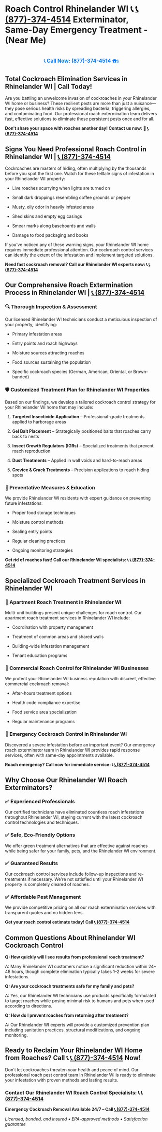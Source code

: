 # Roach Control Rhinelander WI 📞 [📞 (877)-374-4514](https://pest-control-4514.netlify.app) Exterminator, Same-Day Emergency Treatment - (Near Me)
# 

<p align="center" style="font-size: 1.2em; font-weight: bold; margin: 20px 0;">
  <a href="https://pest-control-4514.netlify.app" target="_blank" style="color: #007BFF; text-decoration: none;">📞 Call Now: (877)-374-4514 ☎️💧</a>
</p>

## Total Cockroach Elimination Services in Rhinelander WI | Call  Today!

Are you battling an unwelcome invasion of cockroaches in your Rhinelander WI home or business? These resilient pests are more than just a nuisance—they pose serious health risks by spreading bacteria, triggering allergies, and contaminating food. Our professional roach extermination team delivers fast, effective solutions to eliminate these persistent pests once and for all.

**Don't share your space with roaches another day! Contact us now: 📱 [📞 (877)-374-4514](https://pest-control-4514.netlify.app)**

## Signs You Need Professional Roach Control in Rhinelander WI | [📞 (877)-374-4514](https://pest-control-4514.netlify.app)

Cockroaches are masters of hiding, often multiplying by the thousands before you spot the first one. Watch for these telltale signs of infestation in your Rhinelander WI property:

- Live roaches scurrying when lights are turned on  

- Small dark droppings resembling coffee grounds or pepper  

- Musty, oily odor in heavily infested areas  

- Shed skins and empty egg casings  

- Smear marks along baseboards and walls  

- Damage to food packaging and books  

If you've noticed any of these warning signs, your Rhinelander WI home requires immediate professional attention. Our cockroach control services can identify the extent of the infestation and implement targeted solutions.

**Need fast cockroach removal? Call our Rhinelander WI experts now: 📞 [📞 (877)-374-4514](https://pest-control-4514.netlify.app)**

## Our Comprehensive Roach Extermination Process in Rhinelander WI | [📞 (877)-374-4514](https://pest-control-4514.netlify.app)

### 🔍 Thorough Inspection & Assessment

Our licensed Rhinelander WI technicians conduct a meticulous inspection of your property, identifying:

- Primary infestation areas  

- Entry points and roach highways  

- Moisture sources attracting roaches  

- Food sources sustaining the population  

- Specific cockroach species (German, American, Oriental, or Brown-banded)  

### 🛡️ Customized Treatment Plan for Rhinelander WI Properties

Based on our findings, we develop a tailored cockroach control strategy for your Rhinelander WI home that may include:

1. **Targeted Insecticide Application** – Professional-grade treatments applied to harborage areas  

2. **Gel Bait Placement** – Strategically positioned baits that roaches carry back to nests  

3. **Insect Growth Regulators (IGRs)** – Specialized treatments that prevent roach reproduction  

4. **Dust Treatments** – Applied in wall voids and hard-to-reach areas  

5. **Crevice & Crack Treatments** – Precision applications to roach hiding spots  

### 🧹 Preventative Measures & Education

We provide Rhinelander WI residents with expert guidance on preventing future infestations:

- Proper food storage techniques  

- Moisture control methods  

- Sealing entry points  

- Regular cleaning practices  

- Ongoing monitoring strategies  

**Get rid of roaches fast! Call our Rhinelander WI specialists: 📞 [📞 (877)-374-4514](https://pest-control-4514.netlify.app)**

## Specialized Cockroach Treatment Services in Rhinelander WI

### 🏢 Apartment Roach Treatment in Rhinelander WI

Multi-unit buildings present unique challenges for roach control. Our apartment roach treatment services in Rhinelander WI include:

- Coordination with property management  

- Treatment of common areas and shared walls  

- Building-wide infestation management  

- Tenant education programs  

### 🏪 Commercial Roach Control for Rhinelander WI Businesses

We protect your Rhinelander WI business reputation with discreet, effective commercial cockroach removal:

- After-hours treatment options  

- Health code compliance expertise  

- Food service area specialization  

- Regular maintenance programs  

### 🚨 Emergency Cockroach Control in Rhinelander WI

Discovered a severe infestation before an important event? Our emergency roach exterminator team in Rhinelander WI provides rapid response services, often with same-day appointments available.

**Roach emergency? Call now for immediate service: 📞 [📞 (877)-374-4514](https://pest-control-4514.netlify.app)**

## Why Choose Our Rhinelander WI Roach Exterminators?

### ✅ Experienced Professionals

Our certified technicians have eliminated countless roach infestations throughout Rhinelander WI, staying current with the latest cockroach control technologies and techniques.

### ✅ Safe, Eco-Friendly Options

We offer green treatment alternatives that are effective against roaches while being safer for your family, pets, and the Rhinelander WI environment.

### ✅ Guaranteed Results

Our cockroach control services include follow-up inspections and re-treatments if necessary. We're not satisfied until your Rhinelander WI property is completely cleared of roaches.

### ✅ Affordable Pest Management

We provide competitive pricing on all our roach extermination services with transparent quotes and no hidden fees.

**Get your roach control estimate today! Call [📞 (877)-374-4514](https://pest-control-4514.netlify.app)**

## Common Questions About Rhinelander WI Cockroach Control

**Q: How quickly will I see results from professional roach treatment?**  

A: Many Rhinelander WI customers notice a significant reduction within 24–48 hours, though complete elimination typically takes 1–2 weeks for severe infestations.

**Q: Are your cockroach treatments safe for my family and pets?**  

A: Yes, our Rhinelander WI technicians use products specifically formulated to target roaches while posing minimal risk to humans and pets when used according to directions.

**Q: How do I prevent roaches from returning after treatment?**  

A: Our Rhinelander WI experts will provide a customized prevention plan including sanitation practices, structural modifications, and ongoing monitoring.

## Ready to Reclaim Your Rhinelander WI Home from Roaches? Call 📞 [📞 (877)-374-4514](https://pest-control-4514.netlify.app) Now!

Don't let cockroaches threaten your health and peace of mind. Our professional roach pest control team in Rhinelander WI is ready to eliminate your infestation with proven methods and lasting results.

### Contact Our Rhinelander WI Roach Control Specialists: 📞 [📞 (877)-374-4514](https://pest-control-4514.netlify.app)

**Emergency Cockroach Removal Available 24/7 – Call [📞 (877)-374-4514](https://pest-control-4514.netlify.app)**

*Licensed, bonded, and insured • EPA-approved methods • Satisfaction guarantee*

